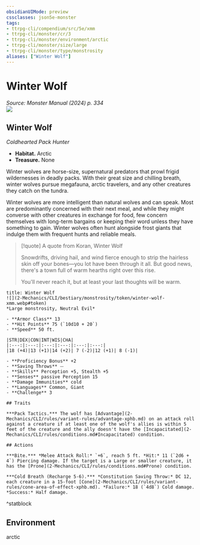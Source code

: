 ```yaml
---
obsidianUIMode: preview
cssclasses: json5e-monster
tags:
- ttrpg-cli/compendium/src/5e/xmm
- ttrpg-cli/monster/cr/3
- ttrpg-cli/monster/environment/arctic
- ttrpg-cli/monster/size/large
- ttrpg-cli/monster/type/monstrosity
aliases: ["Winter Wolf"]
---
```

# Winter Wolf
*Source: Monster Manual (2024) p. 334*  
![](2-Mechanics/CLI/books/monster-manual-2025/img/winter-wolf.webp#right)

## Winter Wolf

*Coldhearted Pack Hunter*

- **Habitat.** Arctic  
- **Treasure.** None  

Winter wolves are horse-size, supernatural predators that prowl frigid wildernesses in deadly packs. With their great size and chilling breath, winter wolves pursue megafauna, arctic travelers, and any other creatures they catch on the tundra.

Winter wolves are more intelligent than natural wolves and can speak. Most are predominantly concerned with their next meal, and while they might converse with other creatures in exchange for food, few concern themselves with long-term bargains or keeping their word unless they have something to gain. Winter wolves often hunt alongside frost giants that indulge them with frequent hunts and reliable meals.

> [!quote] A quote from Koran, Winter Wolf  
> 
> Snowdrifts, driving hail, and wind fierce enough to strip the hairless skin off your bones—you lot have been through it all. But good news, there's a town full of warm hearths right over this rise.
> 
> You'll never reach it, but at least your last thoughts will be warm.


```ad-statblock
title: Winter Wolf
![](2-Mechanics/CLI/bestiary/monstrosity/token/winter-wolf-xmm.webp#token)
*Large monstrosity, Neutral Evil*

- **Armor Class** 13 
- **Hit Points** 75 (`10d10 + 20`) 
- **Speed** 50 ft.

|STR|DEX|CON|INT|WIS|CHA|
|:---:|:---:|:---:|:---:|:---:|:---:|
|18 (+4)|13 (+1)|14 (+2)| 7 (-2)|12 (+1)| 8 (-1)|

- **Proficiency Bonus** +2
- **Saving Throws** ⏤
- **Skills** Perception +5, Stealth +5
- **Senses** passive Perception 15
- **Damage Immunities** cold
- **Languages** Common, Giant
- **Challenge** 3

## Traits

***Pack Tactics.*** The wolf has [Advantage](2-Mechanics/CLI/rules/variant-rules/advantage-xphb.md) on an attack roll against a creature if at least one of the wolf's allies is within 5 feet of the creature and the ally doesn't have the [Incapacitated](2-Mechanics/CLI/rules/conditions.md#Incapacitated) condition.

## Actions

***Bite.*** *Melee Attack Roll:* `+6`, reach 5 ft. *Hit:* 11 (`2d6 + 4`) Piercing damage. If the target is a Large or smaller creature, it has the [Prone](2-Mechanics/CLI/rules/conditions.md#Prone) condition.

***Cold Breath (Recharge 5-6).*** *Constitution Saving Throw:* DC 12, each creature in a 15-foot [Cone](2-Mechanics/CLI/rules/variant-rules/cone-area-of-effect-xphb.md). *Failure:* 18 (`4d8`) Cold damage. *Success:* Half damage.
```
^statblock

## Environment

arctic